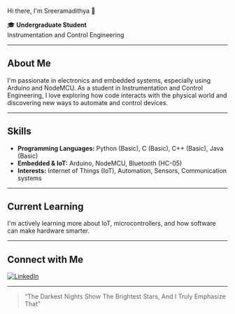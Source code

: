 Hi there, I'm Sreeramadithya 👋

🎓 **Undergraduate Student**  
Instrumentation and Control Engineering

---

## About Me

I'm passionate in electronics and embedded systems, especially using Arduino and NodeMCU. As a student in Instrumentation and Control Engineering, I love exploring how code interacts with the physical world and discovering new ways to automate and control devices.

---

## Skills

- **Programming Languages:** Python (Basic), C (Basic), C++ (Basic), Java (Basic)
- **Embedded & IoT:** Arduino, NodeMCU, Bluetooth (HC-05)
- **Interests:** Internet of Things (IoT), Automation, Sensors, Communication systems

---

## Current Learning

I'm actively learning more about IoT, microcontrollers, and how software can make hardware smarter.

---

## Connect with Me

[![LinkedIn](https://img.shields.io/badge/LinkedIn-blue?logo=linkedin&logoColor=white&style=for-the-badge)](https://www.linkedin.com/in/sreeramadithya/)

---

> “The Darkest Nights Show The Brightest Stars, And I Truly Emphasize That"
